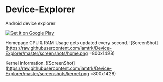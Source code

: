 # Device-Explorer

Android device explorer

<a href='https://play.google.com/store/apps/details?id=com.iamtrk.androidexplorer&hl=en&utm_source=global_co&utm_medium=prtnr&utm_content=Mar2515&utm_campaign=PartBadge&pcampaignid=MKT-Other-global-all-co-prtnr-py-PartBadge-Mar2515-1'><img alt='Get it on Google Play' src='https://developer.android.com/images/brand/en_app_rgb_wo_60.png'/></a>

Homepage CPU & RAM Usage gets updated every second.
![ScreenShot](https://raw.githubusercontent.com/iamtrk/Device-Explorer/master/screenshots/home.png =800x1428)

Kernel information.
![ScreenShot](https://raw.githubusercontent.com/iamtrk/Device-Explorer/master/screenshots/kernel.png =800x1428)
